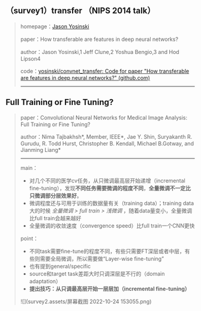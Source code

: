## （survey1）transfer （NIPS 2014 talk）

> homepage：[Jason Yosinski](https://yosinski.com/transfer)
>
> paper：How transferable are features in deep neural networks?
>
> author：Jason Yosinski,1 Jeff Clune,2 Yoshua Bengio,3 and Hod Lipson4
>
> code：[yosinski/convnet_transfer: Code for paper "How transferable are features in deep neural networks?" (github.com)](https://github.com/yosinski/convnet_transfer)
>
> ---



## Full Training or Fine Tuning?

> paper：Convolutional Neural Networks for Medical Image Analysis: Full Training or Fine Tuning?
>
> author：Nima Tajbakhsh*, Member, IEEE*, Jae Y. Shin, Suryakanth R. Gurudu, R. Todd Hurst, Christopher B. Kendall, Michael B.Gotway, and Jianming Liang*
>
> ---
>
> main：
>
> * 对几个不同的医学cv任务，从只微调最高层开始递增（incremental fine-tuning），发现**不同任务需要微调的程度不同**，**全量微调不一定比只微调部分层效果好**。
> * 微调程度还与可用于训练的数据量有关（training data）；training data大的时候 *全量微调 > full train > 浅微调* ，随着data量变小，全量微调比full train会越来越好
> * 全量微调的收敛速度（convergence speed）比full train一个CNN更快
>
> point：
>
> * 不同task需要fine-tune的程度不同，有些只需要FT深层或者中层，有些则需要全局微调，所以需要做“Layer-wise fine-tuning”
> * 也有提到general/specific
> * source和target task差距大时只调深层是不行的（domain adaptation）
> * **提出技巧：从只调最高层开始一层层加（incremental fine-tuning）**
> 
>![](survey2.assets/屏幕截图 2022-10-24 153055.png)

